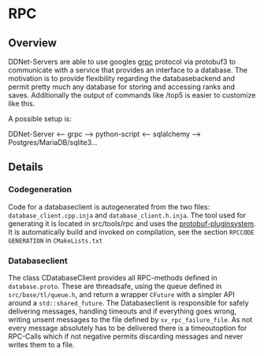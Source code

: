# RPC

## Overview
DDNet-Servers are able to use googles [grpc](https://grpc.github.io/) protocol via protobuf3 to communicate with a service that provides an interface to a database.
The motivation is to provide flexibility regarding the databasebackend and permit pretty much any database for storing and accessing ranks and saves.
Additionally the output of commands like /top5 is easier to customize like this.

A possible setup is:

DDNet-Server <-- grpc --> python-script <-- sqlalchemy --> Postgres/MariaDB/sqlite3...

## Details

### Codegeneration
Code for a databaseclient is autogenerated from the two files: `database_client.cpp.inja` and `database_client.h.inja`.
The tool used for generating it is located in src/tools/rpc and uses the [protobuf-pluginsystem](https://developers.google.com/protocol-buffers/docs/reference/cpp/google.protobuf.compiler.plugin.html).
It is automatically build and invoked on compilation, see the section `RPCCODE GENERATION` in `CMakeLists.txt`

### Databaseclient
The class CDatabaseClient provides all RPC-methods defined in `database.proto`.
These are threadsafe, using the queue defined in `src/base/tl/queue.h`, and return a wrapper `CFuture` with a simpler API around a `std::shared_future`.
The Databaseclient is responsible for safely delivering messages, handling timeouts and if everything goes wrong, writing unsent messages to the file defined by `sv_rpc_failure_file`.
As not every message absolutely has to be delivered there is a timeoutoption for RPC-Calls which if not negative permits discarding messages and never writes them to a file.
